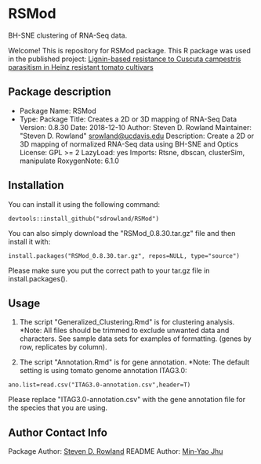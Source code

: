 # RSMod

BH-SNE clustering of RNA-Seq data.

Welcome! This is repository for RSMod package.
This R package was used in the published project: [Lignin-based resistance to Cuscuta campestris parasitism in Heinz resistant tomato cultivars](https://doi.org/10.1101/706861)

## Package description

- Package Name: RSMod
- Type: Package
Title: Creates a 2D or 3D mapping of RNA-Seq Data
Version: 0.8.30
Date: 2018-12-10
Author: Steven D. Rowland
Maintainer: "Steven D. Rowland" <srowland@ucdavis.edu>
Description: Create a 2D or 3D mapping of normalized RNA-Seq data using BH-SNE and Optics
License: GPL >= 2
LazyLoad: yes
Imports:
    Rtsne,
    dbscan,
    clusterSim,
    manipulate
RoxygenNote: 6.1.0

## Installation

You can install it using the following command:

```{r}
devtools::install_github("sdrowland/RSMod")
```

You can also simply download the "RSMod_0.8.30.tar.gz" file and then install it with:

```{r}
install.packages("RSMod_0.8.30.tar.gz", repos=NULL, type="source")
```

Please make sure you put the correct path to your tar.gz file in install.packages().

## Usage

1. The script "Generalized_Clustering.Rmd" is for clustering analysis. *Note: All files should be trimmed to exclude unwanted data and characters. See sample data sets for examples of formatting. (genes by row, replicates by column).

2. The script "Annotation.Rmd" is for gene annotation. *Note: The default setting is using tomato genome annotation ITAG3.0:

```{r}
ano.list=read.csv("ITAG3.0-annotation.csv",header=T)
```

Please replace "ITAG3.0-annotation.csv" with the gene annotation file for the species that you are using.

## Author Contact Info

Package Author:
[Steven D. Rowland](mailto:sdrowland@ucdavis.edu)
README Author:
[Min-Yao Jhu](mailto:minjhu@ucdavis.edu) 